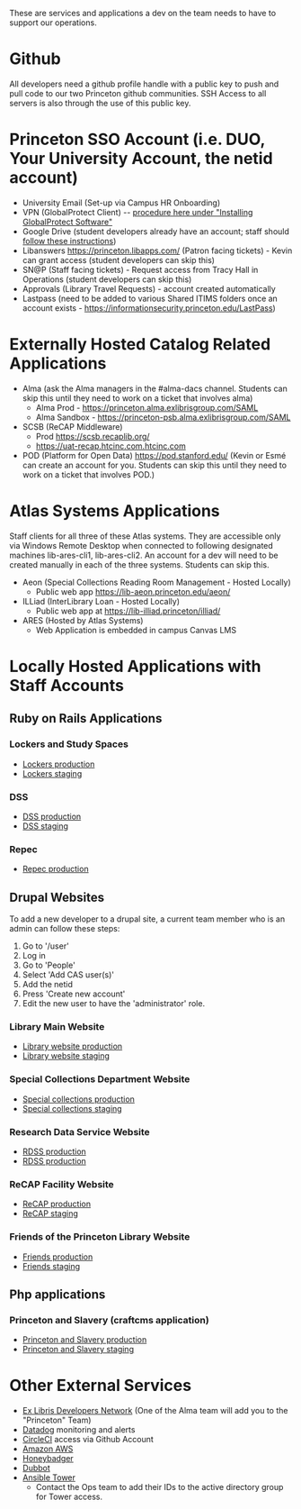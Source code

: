 These are services and applications a dev on the team needs to have to support
our operations.

# Github

All developers need a github profile handle with a public key to push and pull code to our two Princeton github communities. SSH Access to all servers is also through the use of this public key. 

# Princeton SSO Account (i.e. DUO, Your University Account, the netid account)
* University Email (Set-up via Campus HR Onboarding)
* VPN (GlobalProtect Client) -- [procedure here under "Installing GlobalProtect Software"](https://workcontinuity.princeton.edu/remoteaccess)
* Google Drive (student developers already have an account; staff should [follow these instructions](https://princeton.service-now.com/service/kb_search.do?id=1111))
* Libanswers https://princeton.libapps.com/ (Patron facing tickets) - Kevin can grant access (student developers can skip this)
* SN@P (Staff facing tickets) - Request access from Tracy Hall in Operations (student developers can skip this)
* Approvals (Library Travel Requests) - account created automatically
* Lastpass (need to be added to various Shared ITIMS folders once an account exists - https://informationsecurity.princeton.edu/LastPass)

# Externally Hosted Catalog Related Applications
* Alma (ask the Alma managers in the #alma-dacs channel.  Students can skip this until they need to work on a ticket that involves alma)
    - Alma Prod - https://princeton.alma.exlibrisgroup.com/SAML
    - Alma Sandbox - https://princeton-psb.alma.exlibrisgroup.com/SAML
* SCSB (ReCAP Middleware)
    - Prod https://scsb.recaplib.org/
    - https://uat-recap.htcinc.com.htcinc.com 
* POD (Platform for Open Data) https://pod.stanford.edu/ (Kevin or Esmé can create an account for you. Students can skip this until they need to work on a ticket that involves POD.)

# Atlas Systems Applications

Staff clients for all three of these Atlas systems. They are accessible only via Windows Remote Desktop when connected to following designated machines lib-ares-cli1, lib-ares-cli2. An account for a dev will need to be created manually in each of the three systems. Students can skip this.
* Aeon (Special Collections Reading Room Management - Hosted Locally)
    - Public web app https://lib-aeon.princeton.edu/aeon/
* ILLiad (InterLibrary Loan - Hosted Locally)
    - Public web app at https://lib-illiad.princeton/illiad/
* ARES (Hosted by Atlas Systems)
    - Web Application is embedded in campus Canvas LMS

# Locally Hosted Applications with Staff Accounts

## Ruby on Rails Applications

### Lockers and Study Spaces

- [Lockers production](https://lockers-and-study-spaces.princeton.edu)
- [Lockers staging](https://lockers-and-study-spaces-staging.princeton.edu)

### DSS
- [DSS production](https://dss.princeton.edu/catalog)
- [DSS staging](https://dss-staging.princeton.edu/catalog)

### Repec

- [Repec production](https:/repec-prod.princeton.edu/)

## Drupal Websites

To add a new developer to a drupal site, a current team member
who is an admin can follow these steps:

1. Go to '/user'
2. Log in
3. Go to 'People'
4. Select 'Add CAS user(s)'
5. Add the netid
6. Press 'Create new account'
7. Edit the new user to have the 'administrator' role.    

### Library Main Website

- [Library website production](https://library.princeton.edu)
- [Library website staging](https://library-staging.princeton.edu)

### Special Collections Department Website
- [Special collections production](http://library.princeton.edu/special-collections)
- [Special collections staging](http://library-staging.princeton.edu/special-collections)

### Research Data Service Website
- [RDSS production](https://researchdata.princeton.edu)
- [RDSS production](https://researchdata-staging.princeton.edu)


### ReCAP Facility Website
- [ReCAP production ](https://recap.princeton.edu)
- [ReCAP staging](https://recap-staging.princeton.edu)

### Friends of the Princeton Library Website
- [Friends production](https://fpul.princeton.edu)
- [Friends staging](https://fpul-staging.princeton.edu)

## Php applications

### Princeton and Slavery (craftcms application)
- [Princeton and Slavery production](https://slavery.princeton.edu)
- [Princeton and Slavery staging](https://slavery-staging.princeton.edu)

# Other External Services

* [Ex Libris Developers Network](https://developers.exlibrisgroup.com/) (One of the Alma team will add you to the "Princeton" Team)
* [Datadog](https://www.datadoghq.com/) monitoring and alerts
* [CircleCI](https://circleci.com/) access via Github Account
* [Amazon AWS](https://princeton.edu/aws) 
* [Honeybadger](https://www.honeybadger.io/)
* [Dubbot](https://princeton.dubbot.com/)
* [Ansible Tower](https://ansible-tower.princeton.edu/)   
   * Contact the Ops team to add their IDs to the active directory group for Tower access.  
